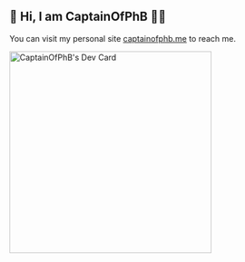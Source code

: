 ## 👋 Hi, I am CaptainOfPhB 👨‍💻

You can visit my personal site [captainofphb.me](https://captainofphb.me) to reach me.

<a href="https://app.daily.dev/captainofphb"><img src="https://api.daily.dev/devcards/v2/cfzYef6YH.png?type=default&r=tu5" width="356" alt="CaptainOfPhB's Dev Card"/></a>

